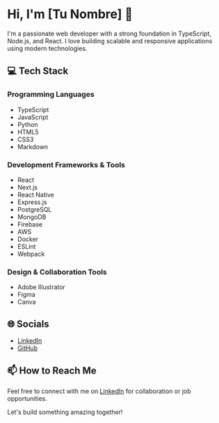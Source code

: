 # Hi, I'm [Tu Nombre] 👋

I'm a passionate web developer with a strong foundation in TypeScript, Node.js, and React. I love building scalable and responsive applications using modern technologies.

## 💻 Tech Stack

### Programming Languages
- TypeScript
- JavaScript
- Python
- HTML5
- CSS3
- Markdown

### Development Frameworks & Tools
- React
- Next.js
- React Native
- Express.js
- PostgreSQL
- MongoDB
- Firebase
- AWS
- Docker
- ESLint
- Webpack

### Design & Collaboration Tools
- Adobe Illustrator
- Figma
- Canva

## 🌐 Socials
- [LinkedIn](https://www.linkedin.com/in/tunombre)
- [GitHub](https://github.com/tunombre)

## 📫 How to Reach Me
Feel free to connect with me on [LinkedIn](https://www.linkedin.com/in/tunombre) for collaboration or job opportunities.

Let's build something amazing together!
